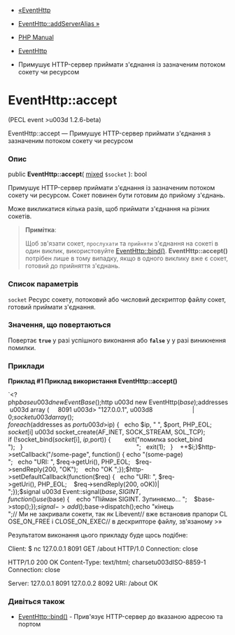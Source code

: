 - [«EventHttp](class.eventhttp.md)
- [EventHttp::addServerAlias »](eventhttp.addserveralias.md)

- [PHP Manual](index.md)
- [EventHttp](class.eventhttp.md)
- Примушує HTTP-сервер приймати з'єднання із зазначеним потоком
сокету чи ресурсом

# EventHttp::accept

(PECL event \>u003d 1.2.6-beta)

EventHttp::accept — Примушує HTTP-сервер приймати з'єднання з
зазначеним потоком сокету чи ресурсом

### Опис

public **EventHttp::accept**(
[mixed](language.types.declarations.md#language.types.declarations.mixed)
`$socket` ): bool

Примушує HTTP-сервер приймати з'єднання із зазначеним потоком сокету
чи ресурсом. Сокет повинен бути готовим до прийому з'єднань.

Може викликатися кілька разів, щоб приймати з'єднання на різних
сокетів.

> **Примітка**:
>
> Щоб зв'язати сокет, `прослухати` та `прийняти` з'єднання на сокеті в
> один виклик, використовуйте [EventHttp::bind()](eventhttp.bind.md).
> **EventHttp::accept()** потрібен лише в тому випадку, якщо в одного
> виклику вже є сокет, готовий до прийняття з'єднань.

### Список параметрів

`socket`
Ресурс сокету, потоковий або числовий дескриптор файлу
сокет, готовий приймати з'єднання.

### Значення, що повертаються

Повертає **`true`** у разі успішного виконання або **`false`** у
у разі виникнення помилки.

### Приклади

**Приклад #1 Приклад використання **EventHttp::accept()****

`<?php$base u003d new EventBase();$http u003d new EventHttp($base);$addresses u003d array (     8091 u003d> "127.0.0.1", u003d8                       | 0;$socket u003d array();foreach ($addresses as $port u003d> $ip) {   echo $ip, " ", $port, PHP_EOL; $socket[$i] u003d socket_create(AF_INET, SOCK_STREAM, SOL_TCP); if (!socket_bind($socket[$i], $ip, $port)) {        exit("помилка socket_bind
");   }                                                                 
";   exit(1);   }    ++$i;}$http->setCallback("/some-page", function() { echo "(some-page)
";   echo "URI: ", $req->getUri(), PHP_EOL;   $req->sendReply(200, "OK");    echo "OK
";});$http->setDefaultCallback(function($req) {   echo "URI: ", $req->getUri(), PHP_EOL;    $req->sendReply(200, oOK))|
";});$signal u003d Event::signal($base, SIGINT, function () use ($base) {    echo "Пійман SIGINT. Зупиняємо...
";    $base->stop();});$signal->add();$base->dispatch();echo "кінець
";// Ми не закривали сокети, так як Libevent// вже встановив прапори CLOSE_ON_FREE і CLOSE_ON_EXEC// в дескрипторе файлу, зв'язаному >»

Результатом виконання цього прикладу буде щось подібне:

Client:
$ nc 127.0.0.1 8091
GET /about HTTP/1.0
Connection: close

HTTP/1.0 200 OK
Content-Type: text/html; charsetu003dISO-8859-1
Connection: close

Server:
127.0.0.1 8091
127.0.0.2 8092
URI: /about
OK

### Дивіться також

- [EventHttp::bind()](eventhttp.bind.md) - Прив'язує HTTP-сервер до
вказаною адресою та портом

